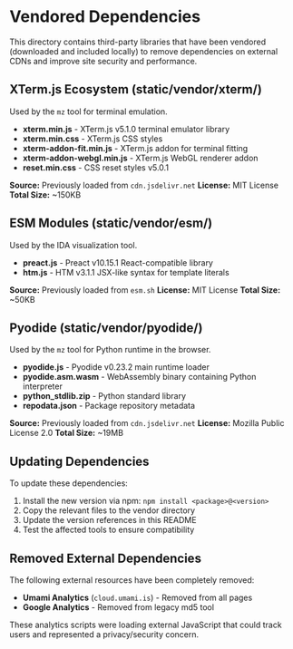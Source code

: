 # Vendored Dependencies

This directory contains third-party libraries that have been vendored (downloaded and included locally) to remove dependencies on external CDNs and improve site security and performance.

## XTerm.js Ecosystem (static/vendor/xterm/)

Used by the `mz` tool for terminal emulation.

- **xterm.min.js** - XTerm.js v5.1.0 terminal emulator library
- **xterm.min.css** - XTerm.js CSS styles
- **xterm-addon-fit.min.js** - XTerm.js addon for terminal fitting
- **xterm-addon-webgl.min.js** - XTerm.js WebGL renderer addon
- **reset.min.css** - CSS reset styles v5.0.1

**Source:** Previously loaded from `cdn.jsdelivr.net`
**License:** MIT License
**Total Size:** ~150KB

## ESM Modules (static/vendor/esm/)

Used by the IDA visualization tool.

- **preact.js** - Preact v10.15.1 React-compatible library
- **htm.js** - HTM v3.1.1 JSX-like syntax for template literals

**Source:** Previously loaded from `esm.sh`
**License:** MIT License
**Total Size:** ~50KB

## Pyodide (static/vendor/pyodide/)

Used by the `mz` tool for Python runtime in the browser.

- **pyodide.js** - Pyodide v0.23.2 main runtime loader
- **pyodide.asm.wasm** - WebAssembly binary containing Python interpreter
- **python_stdlib.zip** - Python standard library
- **repodata.json** - Package repository metadata

**Source:** Previously loaded from `cdn.jsdelivr.net`
**License:** Mozilla Public License 2.0
**Total Size:** ~19MB

## Updating Dependencies

To update these dependencies:

1. Install the new version via npm: `npm install <package>@<version>`
2. Copy the relevant files to the vendor directory
3. Update the version references in this README
4. Test the affected tools to ensure compatibility

## Removed External Dependencies

The following external resources have been completely removed:

- **Umami Analytics** (`cloud.umami.is`) - Removed from all pages
- **Google Analytics** - Removed from legacy md5 tool

These analytics scripts were loading external JavaScript that could track users and represented a privacy/security concern.